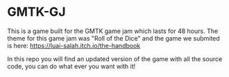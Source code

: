 # GMTK-GJ
This is a game built for the GMTK game jam which lasts for 48 hours. The theme for this game jam was "Roll of the Dice" and the game we submited is here: https://luai-salah.itch.io/the-handbook

In this repo you will find an updated version of the game with all the source code, you can do what ever you want with it!
